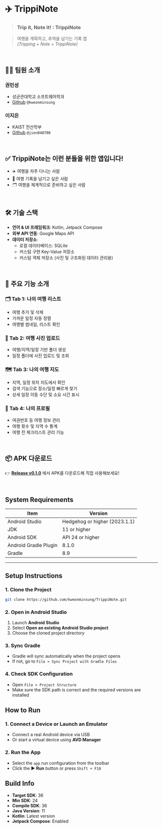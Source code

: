 # ✈️ TrippiNote

> ### **Trip it, Note it! : TrippiNote**

> 여행을 계획하고, 추억을 남기는 기록 앱  
> _(Tripping + Note = TrippiNote)_

<br>

## 🧑‍💻 팀원 소개

### 권민성

- 성균관대학교 소프트웨어학과
- [Github](https://github.com/kweonminsung) `@kweonminsung`

### 이지은

- KAIST 전산학부
- [Github](https://github.com/jien040708) `@jien040708`

<br>

## ✅ TrippiNote는 이런 분들을 위한 앱입니다!

- ✈️ 여행을 자주 다니는 사람
- 📸 여행 기록을 남기고 싶은 사람
- 🗂️ 여행을 체계적으로 준비하고 싶은 사람

<br>

## 🛠 기술 스택

- **언어 & UI 프레임워크**: Kotlin, Jetpack Compose
- **외부 API 연동**: Google Maps API
- **데이터 저장소**:
  - 로컬 데이터베이스: SQLite
  - 커스텀 구현 Key-Value 저장소
  - 커스텀 객체 저장소 (사진 및 구조화된 데이터 관리용)

<br>

## 📱 주요 기능 소개

### 🗂️ Tab 1: 나의 여행 리스트

- 여행 추가 및 삭제
- 가까운 일정 자동 정렬
- 여행별 썸네일, 리스트 확인

### 📸 Tab 2: 여행 사진 업로드

- 여행/지역/일정 기반 폴더 생성
- 일정 폴더에 사진 업로드 및 조회

### 🗺️ Tab 3: 나의 여행 지도

- 지역, 일정 위치 지도에서 확인
- 검색 기능으로 장소/일정 빠르게 찾기
- 상세 일정 이동 수단 및 소요 시간 표시

### 👤 Tab 4: 나의 프로필

- 여권번호 등 여행 정보 관리
- 여행 횟수 및 지역 수 통계
- 여행 전 체크리스트 관리 기능

<br>

## 📦 APK 다운로드

👉 [**Release v0.1.0**](https://github.com/kweonminsung/TrippiNote/releases/tag/v0.1.0) 에서 APK를 다운로드해 직접 사용해보세요!

<br>

## System Requirements

| Item                  | Version                       |
| --------------------- | ----------------------------- |
| Android Studio        | Hedgehog or higher (2023.1.1) |
| JDK                   | 11 or higher                  |
| Android SDK           | API 24 or higher              |
| Android Gradle Plugin | 8.1.0                         |
| Gradle                | 8.9                           |

---

## Setup Instructions

### 1. Clone the Project

```bash
git clone https://github.com/kweonminsung/TrippiNote.git
```

### 2. Open in Android Studio

1. Launch **Android Studio**
2. Select **Open an existing Android Studio project**
3. Choose the cloned project directory

### 3. Sync Gradle

- Gradle will sync automatically when the project opens
- If not, go to `File > Sync Project with Gradle Files`

### 4. Check SDK Configuration

- Open `File > Project Structure`
- Make sure the SDK path is correct and the required versions are installed

## How to Run

### 1. Connect a Device or Launch an Emulator

- Connect a real Android device via USB
- Or start a virtual device using **AVD Manager**

### 2. Run the App

- Select the `app` run configuration from the toolbar
- Click the ▶️ **Run** button or press `Shift + F10`

## Build Info

- **Target SDK**: 36
- **Min SDK**: 24
- **Compile SDK**: 36
- **Java Version**: 11
- **Kotlin**: Latest version
- **Jetpack Compose**: Enabled

